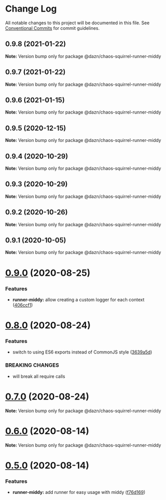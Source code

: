 # Change Log

All notable changes to this project will be documented in this file.
See [Conventional Commits](https://conventionalcommits.org) for commit guidelines.

## 0.9.8 (2021-01-22)

**Note:** Version bump only for package @dazn/chaos-squirrel-runner-middy





## 0.9.7 (2021-01-22)

**Note:** Version bump only for package @dazn/chaos-squirrel-runner-middy





## 0.9.6 (2021-01-15)

**Note:** Version bump only for package @dazn/chaos-squirrel-runner-middy





## 0.9.5 (2020-12-15)

**Note:** Version bump only for package @dazn/chaos-squirrel-runner-middy





## 0.9.4 (2020-10-29)

**Note:** Version bump only for package @dazn/chaos-squirrel-runner-middy





## 0.9.3 (2020-10-29)

**Note:** Version bump only for package @dazn/chaos-squirrel-runner-middy





## 0.9.2 (2020-10-26)

**Note:** Version bump only for package @dazn/chaos-squirrel-runner-middy





## 0.9.1 (2020-10-05)

**Note:** Version bump only for package @dazn/chaos-squirrel-runner-middy





# [0.9.0](https://github.com/getndazn/chaos-squirrel/compare/v0.8.0...v0.9.0) (2020-08-25)


### Features

* **runner-middy:** allow creating a custom logger for each context ([406ccf1](https://github.com/getndazn/chaos-squirrel/commit/406ccf1fbbe69c9bae48261c324ebc25368e3ac2))





# [0.8.0](https://github.com/getndazn/chaos-squirrel/compare/v0.7.0...v0.8.0) (2020-08-24)


### Features

* switch to using ES6 exports instead of CommonJS style ([3639a5d](https://github.com/getndazn/chaos-squirrel/commit/3639a5da2c43b4f1a304e33b66349ab3fb4ee90d))


### BREAKING CHANGES

* will break all require calls





# [0.7.0](https://github.com/getndazn/chaos-squirrel/compare/v0.6.0...v0.7.0) (2020-08-24)

**Note:** Version bump only for package @dazn/chaos-squirrel-runner-middy





# [0.6.0](https://github.com/getndazn/chaos-squirrel/compare/v0.5.0...v0.6.0) (2020-08-14)

**Note:** Version bump only for package @dazn/chaos-squirrel-runner-middy





# [0.5.0](https://github.com/getndazn/chaos-squirrel/compare/v0.4.0...v0.5.0) (2020-08-14)


### Features

* **runner-middy:** add runner for easy usage with middy ([f76d169](https://github.com/getndazn/chaos-squirrel/commit/f76d169d03fd844dc5cc935fd44d483986d67250))
